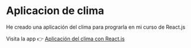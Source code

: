 # Aplicacion de clima
He creado una aplicación del clima para prograrla en mi curso de React.js

Visita la app 👉 [Aplicación del clima con React.js](https://my-aplicacion-clima-react.netlify.app/)
